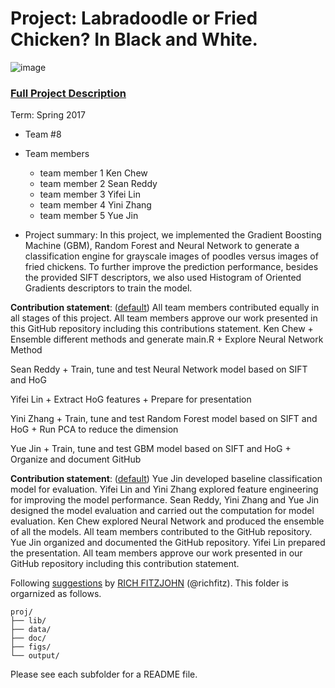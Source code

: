 # Project: Labradoodle or Fried Chicken? In Black and White. 
![image](figs/poodleKFC.jpg)

### [Full Project Description](doc/project3_desc.html)

Term: Spring 2017

+ Team #8
+ Team members
	+ team member 1 Ken Chew
	+ team member 2 Sean Reddy
	+ team member 3 Yifei Lin
	+ team member 4 Yini Zhang
	+ team member 5 Yue Jin

+ Project summary: In this project, we implemented the Gradient Boosting Machine (GBM), Random Forest and Neural Network to generate a classification engine for grayscale images of poodles versus images of fried chickens. To further improve the prediction performance, besides the provided SIFT descriptors, we also used Histogram of Oriented Gradients descriptors to train the model. 
	
**Contribution statement**: ([default](doc/a_note_on_contributions.md)) All team members contributed equally in all stages of this project. All team members approve our work presented in this GitHub repository including this contributions statement. 
Ken Chew
	+ Ensemble different methods and generate main.R
	+ Explore Neural Network Method

Sean Reddy
	+ Train, tune and test Neural Network model based on SIFT and HoG

Yifei Lin
	+ Extract HoG features
	+ Prepare for presentation

Yini Zhang
	+ Train, tune and test Random Forest model based on SIFT and HoG
	+ Run PCA to reduce the dimension

Yue Jin
	+ Train, tune and test GBM model based on SIFT and HoG
	+ Organize and document GitHub

**Contribution statement**: ([default](doc/a_note_on_contributions.md)) Yue Jin developed baseline classification model for evaluation. Yifei Lin and Yini Zhang explored feature engineering for improving the model performance. Sean Reddy, Yini Zhang and Yue Jin designed the model evaluation and carried out the computation for model evaluation. Ken Chew explored Neural Network and produced the ensemble of all the models. All team members contributed to the GitHub repository. Yue Jin organized and documented the GitHub repository. Yifei Lin prepared the presentation. All team members approve our work presented in our GitHub repository including this contribution statement.

Following [suggestions](http://nicercode.github.io/blog/2013-04-05-projects/) by [RICH FITZJOHN](http://nicercode.github.io/about/#Team) (@richfitz). This folder is orgarnized as follows.

```
proj/
├── lib/
├── data/
├── doc/
├── figs/
└── output/
```

Please see each subfolder for a README file.
